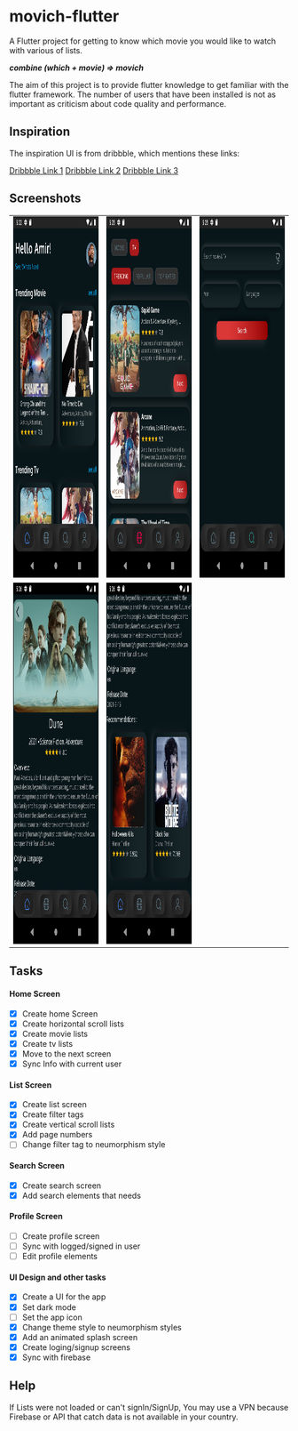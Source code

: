 # movich-flutter

A Flutter project for getting to know which movie you would like to watch with various of lists.

**_combine (which + movie) => movich_**

The aim of this project is to provide flutter knowledge to get familiar with the flutter framework.
The number of users that have been installed is not as important as criticism about code quality and performance.

## Inspiration

The inspiration UI is from dribbble, which mentions these links:

[Dribbble Link 1](https://dribbble.com/shots/14791304-Movies-app-design)
[Dribbble Link 2](https://dribbble.com/shots/15189116-Cinema-App)
[Dribbble Link 3](https://dribbble.com/shots/15248148-Cinema-App-P1)

## Screenshots

<table>
<tr>
<td>
<img src="screenshots/image1.png" width="400px" height="650px" alt="image1">
</td>
<td>
<img src="screenshots/image2.png" width="400px" height="650px" alt="image2">
</td>
<td>
<img src="screenshots/image3.png" width="400px" height="650px" alt="image3">
</td>
</tr>
<tr>
<td>
<img src="screenshots/image4.png" width="400px" height="650px" alt="image4">
</td>
<td>
<img src="screenshots/image5.png" width="400px" height="650px" alt="image5">
</td>
</tr>
</table>

## Tasks

#### Home Screen

- [x] Create home Screen
- [x] Create horizontal scroll lists
- [x] Create movie lists
- [x] Create tv lists
- [x] Move to the next screen
- [x] Sync Info with current user

#### List Screen

- [x] Create list screen
- [x] Create filter tags
- [x] Create vertical scroll lists
- [x] Add page numbers
- [ ] Change filter tag to neumorphism style

#### Search Screen

- [x] Create search screen
- [x] Add search elements that needs

#### Profile Screen

- [ ] Create profile screen
- [ ] Sync with logged/signed in user
- [ ] Edit profile elements

#### UI Design and other tasks

- [x] Create a UI for the app
- [x] Set dark mode
- [ ] Set the app icon
- [x] Change theme style to neumorphism styles
- [x] Add an animated splash screen
- [x] Create loging/signup screens
- [x] Sync with firebase

## Help

If Lists were not loaded or can't signIn/SignUp, You may use a VPN because Firebase or API that catch data is not available in your country.
